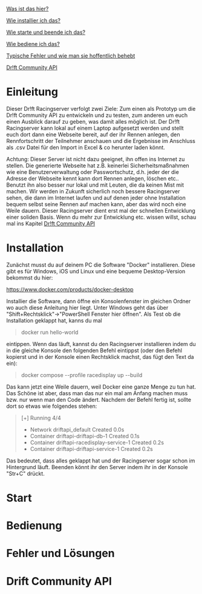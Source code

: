 [Was ist das hier?](#einleitung)

[Wie installier ich das?](#installation)

[Wie starte und beende ich das?](#start)

[Wie bediene ich das?](#bedienung)

[Typische Fehler und wie man sie hoffentlich behebt](#fehler-und-lösungen)

[Dr!ft Community API](#drift-community-api)


# Einleitung
Dieser Dr!ft Racingserver verfolgt zwei Ziele: Zum einen als Prototyp um die Dr!ft Community API zu entwickeln und zu testen, zum anderen um euch einen Ausblick darauf zu geben, was damit alles möglich ist. Der Dr!ft Racingserver kann lokal auf einem Laptop aufgesetzt werden und stellt euch dort dann eine Webseite bereit, auf der ihr Rennen anlegen, den Rennfortschritt der Teilnehmer anschauen und die Ergebnisse im Anschluss als .csv Datei für den Import in Excel & co herunter laden könnt.

Achtung: Dieser Server ist nicht dazu geeignet, ihn offen ins Internet zu stellen. Die generierte Webseite hat z.B. keinerlei Sicherheitsmaßnahmen wie eine Benutzerverwaltung oder Passwortschutz, d.h. jeder der die Adresse der Webseite kennt kann dort Rennen anlegen, löschen etc.. Benutzt ihn also besser nur lokal und mit Leuten, die da keinen Mist mit machen. Wir werden in Zukunft sicherlich noch bessere Racingserver sehen, die dann im Internet laufen und auf denen jeder ohne Installation bequem selbst seine Rennen auf machen kann, aber das wird noch eine Weile dauern. Dieser Racingserver dient erst mal der schnellen Entwicklung einer soliden Basis. Wenn du mehr zur Entwicklung etc. wissen willst, schau mal ins Kapitel  [Dr!ft Community API](#drift-community-api)

# Installation
Zunächst musst du auf deinem PC die Software "Docker" installieren. Diese gibt es für Windows, iOS und Linux und eine bequeme Desktop-Version bekommst du hier:

https://www.docker.com/products/docker-desktop

Installier die Software, dann öffne ein Konsolenfenster im gleichen Ordner wo auch diese Anleitung hier liegt. Unter Windows geht das über "Shift+Rechtsklick"->"PowerShell Fenster hier öffnen". Als Test ob die Installation geklappt hat, kanns du mal

>docker run hello-world

eintippen. Wenn das läuft, kannst du den Racingserver installieren indem du in die gleiche Konsole den folgenden Befehl eintippst (oder den Befehl kopierst und in der Konsole einen Rechtsklick machst, das fügt den Text da ein):

>docker compose --profile racedisplay up --build

Das kann jetzt eine Weile dauern, weil Docker eine ganze Menge zu tun hat. Das Schöne ist aber, dass man das nur ein mal am Anfang machen muss bzw. nur wenn man den Code ändert. Nachdem der Befehl fertig ist, sollte dort so etwas wie folgendes stehen:

>[+] Running 4/4
> - Network driftapi_default                  Created
>                                                               0.0s
> - Container driftapi-driftapi-db-1          Created
>                                                               0.1s
> - Container driftapi-racedisplay-service-1  Created
>                                                               0.2s
> - Container driftapi-driftapi-service-1     Created                                                               0.2s

Das bedeutet, dass alles geklappt hat und der Racingserver sogar schon im Hintergrund läuft. Beenden könnt ihr den Server indem ihr in der Konsole "Str+C" drückt.

# Start

# Bedienung

# Fehler und Lösungen

# Drift Community API
